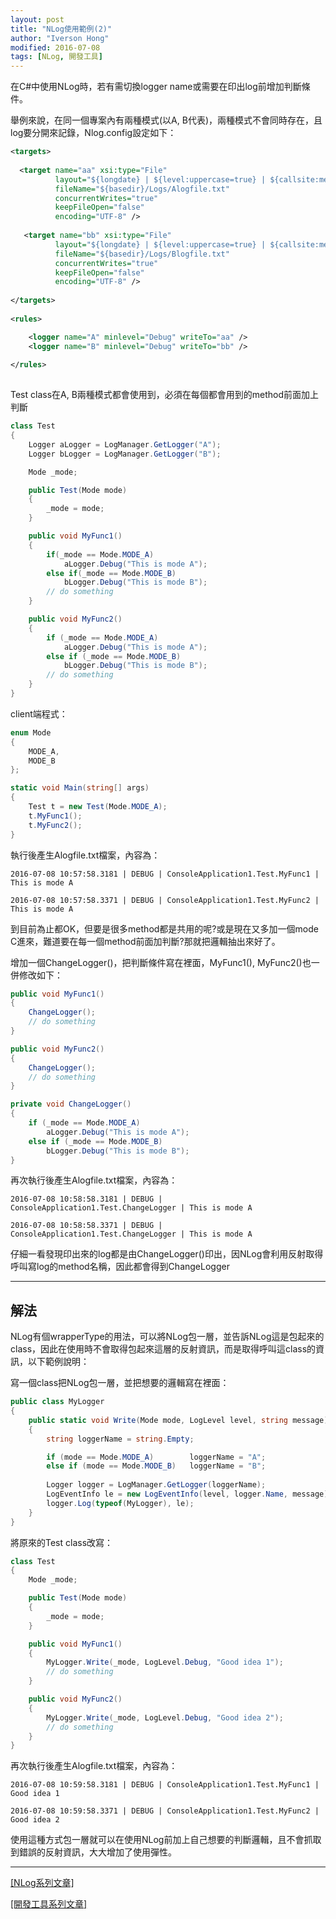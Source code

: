 ```yaml
---
layout: post
title: "NLog使用範例(2)"
author: "Iverson Hong"
modified: 2016-07-08
tags: [NLog, 開發工具]
---
```


在C#中使用NLog時，若有需切換logger name或需要在印出log前增加判斷條件。

舉例來說，在同一個專案內有兩種模式(以A, B代表)，兩種模式不會同時存在，且log要分開來記錄，Nlog.config設定如下：

~~~xml
<targets>
    
  <target name="aa" xsi:type="File"
          layout="${longdate} | ${level:uppercase=true} | ${callsite:methodName=true} | ${message} ${onexception:${newline}${exception:format=tostring}} ${newline}"
          fileName="${basedir}/Logs/Alogfile.txt"
          concurrentWrites="true"
          keepFileOpen="false"
          encoding="UTF-8" />
    
   <target name="bb" xsi:type="File"
          layout="${longdate} | ${level:uppercase=true} | ${callsite:methodName=true} | ${message} ${onexception:${newline}${exception:format=tostring}} ${newline}"
          fileName="${basedir}/Logs/Blogfile.txt"
          concurrentWrites="true"
          keepFileOpen="false"
          encoding="UTF-8" />
    
</targets>
  
<rules>

    <logger name="A" minlevel="Debug" writeTo="aa" />
    <logger name="B" minlevel="Debug" writeTo="bb" />
    
</rules>
  
~~~

Test class在A, B兩種模式都會使用到，必須在每個都會用到的method前面加上判斷

~~~csharp
class Test
{
    Logger aLogger = LogManager.GetLogger("A");
    Logger bLogger = LogManager.GetLogger("B");

    Mode _mode;

    public Test(Mode mode)
    {
        _mode = mode;
    }

    public void MyFunc1()
    {
        if(_mode == Mode.MODE_A)
            aLogger.Debug("This is mode A");
        else if(_mode == Mode.MODE_B)
            bLogger.Debug("This is mode B");
        // do something 
    }

    public void MyFunc2()
    {
        if (_mode == Mode.MODE_A)
            aLogger.Debug("This is mode A");
        else if (_mode == Mode.MODE_B)
            bLogger.Debug("This is mode B");
        // do something 
    }
}
~~~

client端程式：

~~~csharp
enum Mode
{
    MODE_A,
    MODE_B
};

static void Main(string[] args)
{
    Test t = new Test(Mode.MODE_A);
    t.MyFunc1();
    t.MyFunc2();
}
~~~

執行後產生Alogfile.txt檔案，內容為：

    2016-07-08 10:57:58.3181 | DEBUG | ConsoleApplication1.Test.MyFunc1 | This is mode A  
    
    2016-07-08 10:57:58.3371 | DEBUG | ConsoleApplication1.Test.MyFunc2 | This is mode A  

到目前為止都OK，但要是很多method都是共用的呢?或是現在又多加一個mode C進來，難道要在每一個method前面加判斷?那就把邏輯抽出來好了。

增加一個ChangeLogger()，把判斷條件寫在裡面，MyFunc1(), MyFunc2()也一併修改如下：

~~~csharp
public void MyFunc1()
{
    ChangeLogger();
    // do something 
}

public void MyFunc2()
{
    ChangeLogger();
    // do something 
}

private void ChangeLogger()
{
    if (_mode == Mode.MODE_A)
        aLogger.Debug("This is mode A");
    else if (_mode == Mode.MODE_B)
        bLogger.Debug("This is mode B");
}
~~~

再次執行後產生Alogfile.txt檔案，內容為：
    
    2016-07-08 10:58:58.3181 | DEBUG | ConsoleApplication1.Test.ChangeLogger | This is mode A  
    
    2016-07-08 10:58:58.3371 | DEBUG | ConsoleApplication1.Test.ChangeLogger | This is mode A  

仔細一看發現印出來的log都是由ChangeLogger()印出，因NLog會利用反射取得呼叫寫log的method名稱，因此都會得到ChangeLogger

----------

## 解法 ##

NLog有個wrapperType的用法，可以將NLog包一層，並告訴NLog這是包起來的class，因此在使用時不會取得包起來這層的反射資訊，而是取得呼叫這class的資訊，以下範例說明：

寫一個class把NLog包一層，並把想要的邏輯寫在裡面：

~~~csharp
public class MyLogger
{
    public static void Write(Mode mode, LogLevel level, string message)
    {
        string loggerName = string.Empty;

        if (mode == Mode.MODE_A)        loggerName = "A";
        else if (mode == Mode.MODE_B)   loggerName = "B";
                
        Logger logger = LogManager.GetLogger(loggerName);
        LogEventInfo le = new LogEventInfo(level, logger.Name, message);
        logger.Log(typeof(MyLogger), le);
    }
}
~~~

將原來的Test class改寫：

~~~csharp
class Test
{
    Mode _mode;

    public Test(Mode mode)
    {
        _mode = mode;
    }

    public void MyFunc1()
    {
        MyLogger.Write(_mode, LogLevel.Debug, "Good idea 1");
        // do something 
    }

    public void MyFunc2()
    {
        MyLogger.Write(_mode, LogLevel.Debug, "Good idea 2");
        // do something 
    }
}
~~~

再次執行後產生Alogfile.txt檔案，內容為：

    2016-07-08 10:59:58.3181 | DEBUG | ConsoleApplication1.Test.MyFunc1 | Good idea 1  
    
    2016-07-08 10:59:58.3371 | DEBUG | ConsoleApplication1.Test.MyFunc2 | Good idea 2  

使用這種方式包一層就可以在使用NLog前加上自己想要的判斷邏輯，且不會抓取到錯誤的反射資訊，大大增加了使用彈性。

----------

[[NLog系列文章]](http://yu-qiao-hong.github.io/tags/#NLog)

[[開發工具系列文章]](http://yu-qiao-hong.github.io/tags/#開發工具)
